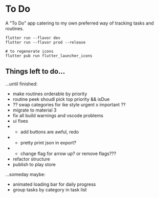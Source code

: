 # To Do

A "To Do" app catering to my own preferred way of tracking tasks and routines. 

```
flutter run --flavor dev
flutter run --flavor prod --release

# to regenerate icons
flutter pub run flutter_launcher_icons
```

## Things left  to do...

...until finished:

- make routines orderable by priority
- routine peek shoudl pick top priority && isDue
- ?? swap categories for ike style urgent x important ??
- migrate to material 3
- fix all build warnings and vscode problems
- ui fixes
- - add buttons are awful, redo 
- - pretty print json in export?
- - change flag for arrow up? or remove flags???
- refactor structure
- publish to play store

...someday maybe:

- animated loading bar for daily progress
- group tasks by category in task list
